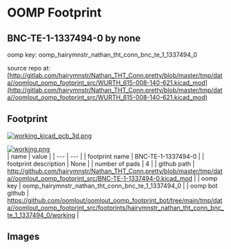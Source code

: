 # OOMP Footprint  
## BNC-TE-1-1337494-0  by none  
  
oomp key: oomp_hairymnstr_nathan_tht_conn_bnc_te_1_1337494_0  
  
source repo at: [http://gitlab.com/hairymnstr/Nathan_THT_Conn.pretty/blob/master/tmp/data//oomlout_oomp_footprint_src/WURTH_615-008-140-621.kicad_mod](http://gitlab.com/hairymnstr/Nathan_THT_Conn.pretty/blob/master/tmp/data//oomlout_oomp_footprint_src/WURTH_615-008-140-621.kicad_mod)  
## Footprint  
  
[![working_kicad_pcb_3d.png](working_kicad_pcb_3d_600.png)](working_kicad_pcb_3d.png)  
  
[![working.png](working_600.png)](working.png)  
| name | value | 
| --- | --- | 
| footprint name | BNC-TE-1-1337494-0 | 
| footprint description | None | 
| number of pads | 4 | 
| github path | http://github.com/hairymnstr/Nathan_THT_Conn.pretty/blob/master/tmp/data//oomlout_oomp_footprint_src/BNC-TE-1-1337494-0.kicad_mod | 
| oomp key | oomp_hairymnstr_nathan_tht_conn_bnc_te_1_1337494_0 | 
| oomp bot github | https://github.com/oomlout/oomlout_oomp_footprint_bot/tree/main/tmp/data//oomlout_oomp_footprint_src/footprints/hairymnstr_nathan_tht_conn_bnc_te_1_1337494_0/working | 
## Images  
